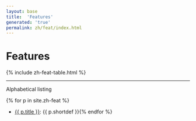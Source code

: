 ```yaml
---
layout: base
title:  'Features'
generated: 'true'
permalink: zh/feat/index.html
---
```


# Features

{% include zh-feat-table.html %}

----------

Alphabetical listing

{% for p in site.zh-feat %}
* [{{ p.title }}](): {{ p.shortdef }}{% endfor %}
